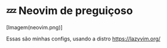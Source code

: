 # 💤 Neovim de preguiçoso

[Imagem(neovim.png)]

Essas são minhas configs, usando a distro https://lazyvim.org/

